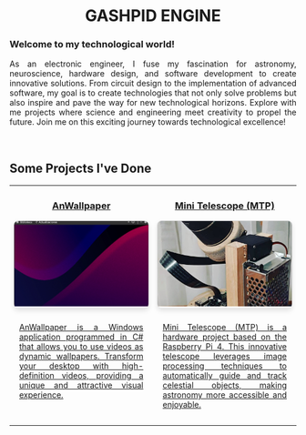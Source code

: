 # <div align="center">GASHPID ENGINE</div>

<h3>Welcome to my technological world!</h3>

<p align="justify">
  As an electronic engineer, I fuse my fascination for astronomy, neuroscience, hardware design, and software development to create innovative solutions. From circuit design to the implementation of advanced software, my goal is to create technologies that not only solve problems but also inspire and pave the way for new technological horizons. Explore with me projects where science and engineering meet creativity to propel the future. Join me on this exciting journey towards technological excellence!
</p>

<br>

## Some Projects I've Done

<table style="width:100%">
  <tr>
    <td style="width:50%; text-align: center; vertical-align: top;">
      <a href="https://github.com/AnWallpaper/AnWallpaper">
        <h3>AnWallpaper</h3>
        <div style="border: 1px solid #ddd; border-radius: 8px; overflow: hidden; box-shadow: 0 4px 8px rgba(0, 0, 0, 0.1);">
          <img src="src/AnWallpaper/AnWallpaper.png" alt="Project Image 1" style="width: 100%; height: 150px; object-fit: cover;">
        </div>
        <p style="text-align: justify; padding: 10px;">
          AnWallpaper is a Windows application programmed in C# that allows you to use videos as dynamic wallpapers. Transform your desktop with high-definition videos, providing a unique and attractive visual experience.
        </p>
      </a>
    </td>
    <td style="width:50%; text-align: center; vertical-align: top;">
      <a href="https://github.com/Gashpid/MTP">
        <h3>Mini Telescope (MTP)</h3>
        <div style="border: 1px solid #ddd; border-radius: 8px; overflow: hidden; box-shadow: 0 4px 8px rgba(0, 0, 0, 0.1);">
          <img src="src/MTP/MTP.jpg" alt="Project Image 2" style="width: 100%; height: 150px; object-fit: cover;">
        </div>
        <p style="text-align: justify; padding: 10px;">
          Mini Telescope (MTP) is a hardware project based on the Raspberry Pi 4. This innovative telescope leverages image processing techniques to automatically guide and track celestial objects, making astronomy more accessible and enjoyable.
        </p>
      </a>
    </td>
  </tr>
</table>